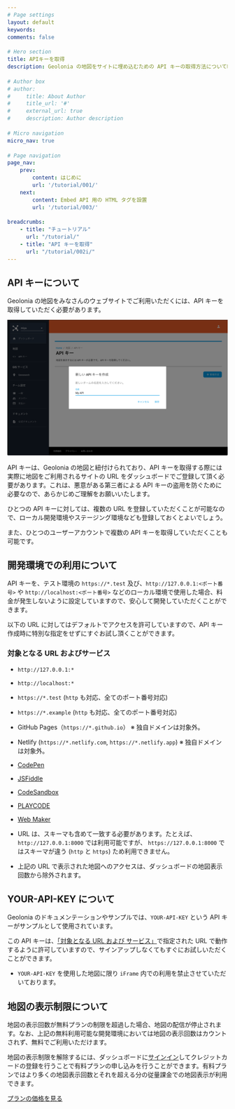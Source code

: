 ```yaml
---
# Page settings
layout: default
keywords:
comments: false

# Hero section
title: APIキーを取得
description: Geolonia の地図をサイトに埋め込むための API キーの取得方法について紹介します。

# Author box
# author:
#     title: About Author
#     title_url: '#'
#     external_url: true
#     description: Author description

# Micro navigation
micro_nav: true

# Page navigation
page_nav:
    prev:
        content: はじめに
        url: '/tutorial/001/'
    next:
        content: Embed API 用の HTML タグを設置
        url: '/tutorial/003/'

breadcrumbs:
    - title: "チュートリアル"
      url: "/tutorial/"
    - title: "API キーを取得"
      url: "/tutorial/002i/"
---
```


## API キーについて

Geolonia の地図をみなさんのウェブサイトでご利用いただくには、API キーを取得していただく必要があります。

![](/img/dashboard-get-api-key.png )

API キーは、Geolonia の地図と紐付けられており、API キーを取得する際には実際に地図をご利用されるサイトの URL をダッシュボードでご登録して頂く必要があります。これは、悪意がある第三者による API キーの盗用を防ぐために必要なので、あらかじめご理解をお願いいたします。

ひとつの API キーに対しては、複数の URL を登録していただくことが可能なので、ローカル開発環境やステージング環境なども登録しておくとよいでしょう。

また、ひとつのユーザーアカウントで複数の API キーを取得していただくことも可能です。

## 開発環境での利用について

API キーを、テスト環境の `https://*.test` 及び、`http://127.0.0.1:<ポート番号>` や `http://localhost:<ポート番号>` などのローカル環境で使用した場合、料金が発生しないように設定していますので、安心して開発していただくことができます。

以下の URL に対してはデフォルトでアクセスを許可していますので、API キー作成時に特別な指定をせずにすぐお試し頂くことができます。

### 対象となる URL およびサービス

* `http://127.0.0.1:*`
* `http://localhost:*`
* `https://*.test` (`http` も対応、全てのポート番号対応)
* `https://*.example` (`http` も対応、全てのポート番号対応)
* GitHub Pages（`https://*.github.io`） ※ 独自ドメインは対象外。
* Netlify (`https://*.netlify.com`, `https://*.netlify.app`) ※ 独自ドメインは対象外。
* [CodePen](https://codepen.io/)
* [JSFiddle](https://jsfiddle.net/)
* [CodeSandbox](https://codesandbox.io/)
* [PLAYCODE](https://playcode.io)
* [Web Maker](https://webmaker.app)

* URL は、スキーマも含めて一致する必要があります。たとえば、`http://127.0.0.1:8000` では利用可能ですが、 `https://127.0.0.1:8000` ではスキーマが違う (`http` と `https`) ため利用できません。
* 上記の URL で表示された地図へのアクセスは、ダッシュボードの地図表示回数から除外されます。


## YOUR-API-KEY について

Geolonia のドキュメンテーションやサンプルでは、`YOUR-API-KEY` という API キーがサンプルとして使用されています。

この API キーは、[「対象となる URL および サービス」](#対象となる-url-および-サービス)で指定された URL で動作するように許可していますので、サインアップしなくてもすぐにお試しいただくことができます。

* `YOUR-API-KEY` を使用した地図に限り `iFrame` 内での利用を禁止させていただいております。

## 地図の表示制限について

地図の表示回数が無料プランの制限を超過した場合、地図の配信が停止されます。なお、上記の無料利用可能な開発環境においては地図の表示回数はカウントされず、無料でご利用いただけます。

地図の表示制限を解除するには、ダッシュボードに[サインイン](https://app.geolonia.com/#/signin)してクレジットカードの登録を行うことで有料プランの申し込みを行うことができます。有料プランではより多くの地図表示回数とそれを超える分の従量課金での地図表示が利用できます。

[プランの価格を見る](https://geolonia.com/pricing/)
